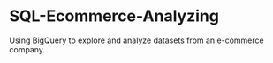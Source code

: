 # SQL-Ecommerce-Analyzing
Using BigQuery to explore and analyze datasets from an e-commerce company.
